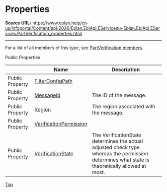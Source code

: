 # Properties

**Source URL:** https://www.eplan.help/en-us/Infoportal/Content/api/2026/Eplan.EplApi.EServicesu~Eplan.EplApi.EServices.PartVerification_properties.html

---

For a list of all members of this type, see [PartVerification members](Eplan.EplApi.EServicesu~Eplan.EplApi.EServices.PartVerification_members.html).

Public Properties

|  | Name | Description |
| --- | --- | --- |
| Public Property | [FilterConfigPath](Eplan.EplApi.EServicesu~Eplan.EplApi.EServices.PartVerification~FilterConfigPath.html) |  |
| Public Property | [MessageId](Eplan.EplApi.EServicesu~Eplan.EplApi.EServices.PartVerification~MessageId.html) | The ID of the message. |
| Public Property | [Region](Eplan.EplApi.EServicesu~Eplan.EplApi.EServices.PartVerification~Region.html) | The region associated with the message. |
| Public Property | [VerificationPermission](Eplan.EplApi.EServicesu~Eplan.EplApi.EServices.PartVerification~VerificationPermission.html) |  |
| Public Property | [VerificationState](Eplan.EplApi.EServicesu~Eplan.EplApi.EServices.PartVerification~VerificationState.html) | The VerificationState determines the actual adjusted check type whereas the permission determines what state is theoretically allowed at most. |

[Top](#top)
